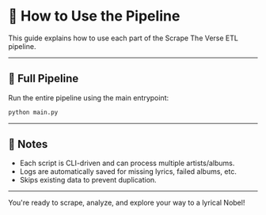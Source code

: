 # 🚀 How to Use the Pipeline

This guide explains how to use each part of the Scrape The Verse ETL pipeline.

---

## 🔄 Full Pipeline

Run the entire pipeline using the main entrypoint:

```bash
python main.py
```

---

## 📝 Notes

- Each script is CLI-driven and can process multiple artists/albums.
- Logs are automatically saved for missing lyrics, failed albums, etc.
- Skips existing data to prevent duplication.

---

You're ready to scrape, analyze, and explore your way to a lyrical Nobel!